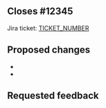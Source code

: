 <!-- PR title should start with Jira ticket number if applicable, e.g. `LDAF-12345 Update PR and issue templates` -->

## Closes #12345 <!-- Link to GitHub issue. If only part of a change, use Part of #12345 instead. -->

Jira ticket: [TICKET_NUMBER](URL)

## Proposed changes

<!-- Add detailed description of changes here. -->

- <!-- Bulleted summary of changes -->
-

## Requested feedback

<!-- What type of feedback would you like from reviewers? -->
<!-- If you plan on leaving a self-review, note that here. >
